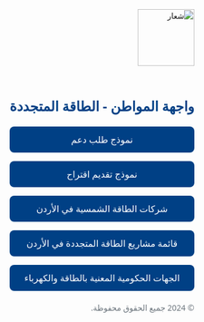<html lang="ar" dir="rtl">
<head>
  <meta charset="UTF-8">
  <meta name="viewport" content="width=device-width, initial-scale=1.0">
  <title>واجهة المواطن - الطاقة المتجددة</title>
  <style>
      body {
          font-family: 'Segoe UI', Tahoma, Geneva, Verdana, sans-serif;
          background: url('https://assets.onecompiler.app/42r523uca/42y46qzpj/624e50d2bca9c6314160403c2f83bc0c.jpg') no-repeat center center fixed;
          background-size: cover;
          margin: 0;
          padding: 0;
          display: flex;
          justify-content: center;
          align-items: center;
          height: 100vh;
          direction: rtl;
      }

      .container {
          width: 90%;
          max-width: 400px;
          background-color: rgba(255, 255, 255, 0.6); /* زيادة الشفافية */
          padding: 20px;
          border-radius: 10px;
          box-shadow: 0 4px 20px rgba(0, 0, 0, 0.1);
          text-align: center;
      }

      h1 {
          color: #004085;
          font-size: 24px;
          margin-bottom: 20px;
      }

      .logo {
          width: 100px;
          height: auto;
          margin-bottom: 20px;
      }

      .links {
          display: flex;
          flex-direction: column;
          gap: 15px;
      }

      .links a {
          display: block;
          background-color: #004085;
          color: white;
          padding: 12px;
          text-align: center;
          text-decoration: none;
          font-size: 16px;
          border-radius: 8px;
          transition: background-color 0.3s ease;
      }

      .links a:hover {
          background-color: #003366;
      }

      .footer {
          margin-top: 20px;
          font-size: 14px;
          color: #6c757d;
      }

      .footer a {
          color: #004085;
          text-decoration: none;
      }

      .footer a:hover {
          text-decoration: underline;
      }
  </style>
</head>
<body>
  <div class="container">
      <img src="https://assets.onecompiler.app/42r523uca/42y46qzpj/JO%20(2).png" alt="شعار" class="logo">
      <h1>واجهة المواطن - الطاقة المتجددة</h1>
      <div class="links">
          <a href="https://fa893.github.io/2/" target="_blank">نموذج طلب دعم</a>
          <a href="https://fa893.github.io/3/" target="_blank">نموذج تقديم اقتراح</a>
          <a href="https://fa893.github.io/1/" target="_blank">شركات الطاقة الشمسية في الأردن</a>
          <a href="https://fa893.github.io/4/" target="_blank">قائمة مشاريع الطاقة المتجددة في الأردن</a>
          <a href="https://fa893.github.io/5/" target="_blank">الجهات الحكومية المعنية بالطاقة والكهرباء</a>
      </div>
      <div class="footer">
          <p>&copy; 2024 جميع الحقوق محفوظة.</p>
      </div>
  </div>
</body>
</html>
